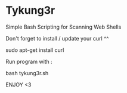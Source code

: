 # Tykung3r
Simple Bash Scripting for Scanning Web Shells

Don't forget to install / update your curl ^^

sudo apt-get install curl

Run program with :

bash tykung3r.sh

ENJOY <3
